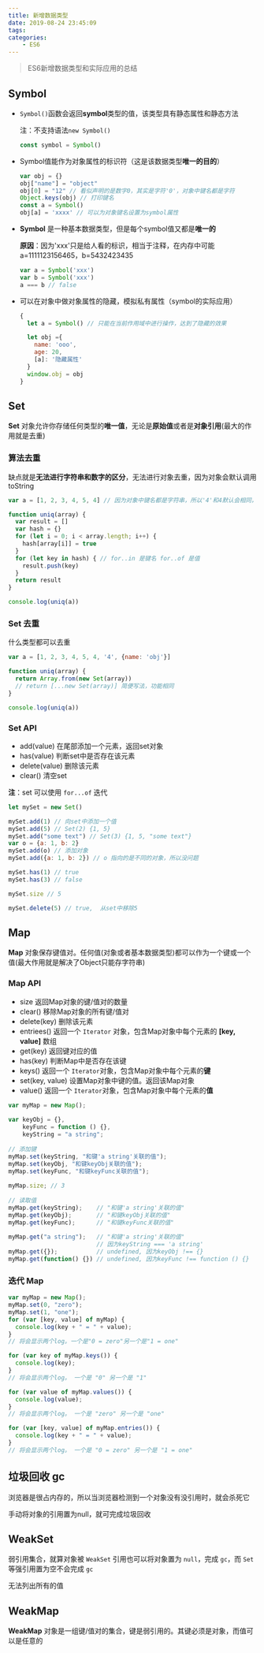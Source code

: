 ```yaml
---
title: 新增数据类型
date: 2019-08-24 23:45:09
tags:
categories:
	- ES6
---
```


> ES6新增数据类型和实际应用的总结

<!--more-->

## Symbol

- `Symbol()`函数会返回**symbol**类型的值，该类型具有静态属性和静态方法

  注：不支持语法`new Symbol()`

  ```javascript
  const symbol = Symbol()
  ```

- Symbol值能作为对象属性的标识符（这是该数据类型**唯一的目的**）

  ```javascript
  var obj = {}
  obj["name"] = "object"
  obj[0] = "12" // 看似声明的是数字0，其实是字符'0'，对象中键名都是字符
  Object.keys(obj) // 打印键名
  const a = Symbol()
  obj[a] = 'xxxx' // 可以为对象键名设置为symbol属性
  ```

- **Symbol** 是一种基本数据类型，但是每个symbol值又都是**唯一的**

  **原因**：因为'xxx'只是给人看的标识，相当于注释，在内存中可能a=1111123156465，b=5432423435

  ```javascript
  var a = Symbol('xxx')
  var b = Symbol('xxx')
  a === b // false
  ```

- 可以在对象中做对象属性的隐藏，模拟私有属性（symbol的实际应用）

  ```javascript
  {
    let a = Symbol() // 只能在当前作用域中进行操作，达到了隐藏的效果
  
    let obj ={
      name: 'ooo',
      age: 20,
      [a]: '隐藏属性'
    }
    window.obj = obj
  }
  ```

## Set

**Set** 对象允许你存储任何类型的**唯一值**，无论是**原始值**或者是**对象引用**(最大的作用就是去重)

### 算法去重

缺点就是**无法进行字符串和数字的区分**，无法进行对象去重，因为对象会默认调用toString

```javascript
var a = [1, 2, 3, 4, 5, 4] // 因为对象中键名都是字符串，所以'4'和4默认会相同，会被去重

function uniq(array) {
  var result = []
  var hash = {}
  for (let i = 0; i < array.length; i++) {
    hash[array[i]] = true
  }
  for (let key in hash) { // for..in 是键名 for..of 是值
    result.push(key)
  }
  return result
}

console.log(uniq(a))
```

### Set 去重

什么类型都可以去重

```javascript
var a = [1, 2, 3, 4, 5, 4, '4', {name: 'obj'}]

function uniq(array) {
  return Array.from(new Set(array))
  // return [...new Set(array)] 简便写法，功能相同
}

console.log(uniq(a))
```

### Set API

- add(value) 在尾部添加一个元素，返回set对象
- has(value) 判断set中是否存在该元素
- delete(value) 删除该元素
- clear() 清空set

**注**：set 可以使用 `for...of` 迭代

```javascript
let mySet = new Set()

mySet.add(1) // 向set中添加一个值
mySet.add(5) // Set(2) {1, 5}
mySet.add("some text") // Set(3) {1, 5, "some text"}
var o = {a: 1, b: 2}
mySet.add(o) // 添加对象
mySet.add({a: 1, b: 2}) // o 指向的是不同的对象，所以没问题

mySet.has(1) // true
mySet.has(3) // false

mySet.size // 5

mySet.delete(5) // true,  从set中移除5
```



## Map

**Map** 对象保存键值对。任何值(对象或者基本数据类型)都可以作为一个键或一个值(最大作用就是解决了Object只能存字符串)

### Map API

- size 返回Map对象的键/值对的数量
- clear() 移除Map对象的所有键/值对 
- delete(key) 删除该元素
- entriees() 返回一个 `Iterator` 对象，包含Map对象中每个元素的 **[key, value]** 数组
- get(key) 返回键对应的值
- has(key) 判断Map中是否存在该键
- keys() 返回一个 `Iterator`对象，包含Map对象中每个元素的**键** 
- set(key, value) 设置Map对象中键的值。返回该Map对象
- value() 返回一个 `Iterator`对象，包含Map对象中每个元素的**值** 

```javascript
var myMap = new Map();
 
var keyObj = {},
    keyFunc = function () {},
    keyString = "a string";
 
// 添加键
myMap.set(keyString, "和键'a string'关联的值");
myMap.set(keyObj, "和键keyObj关联的值");
myMap.set(keyFunc, "和键keyFunc关联的值");
 
myMap.size; // 3
 
// 读取值
myMap.get(keyString);    // "和键'a string'关联的值"
myMap.get(keyObj);       // "和键keyObj关联的值"
myMap.get(keyFunc);      // "和键keyFunc关联的值"
 
myMap.get("a string");   // "和键'a string'关联的值"
                         // 因为keyString === 'a string'
myMap.get({});           // undefined, 因为keyObj !== {}
myMap.get(function() {}) // undefined, 因为keyFunc !== function () {}
```

### 迭代 Map

```javascript
var myMap = new Map();
myMap.set(0, "zero");
myMap.set(1, "one");
for (var [key, value] of myMap) {
  console.log(key + " = " + value);
}
// 将会显示两个log。一个是"0 = zero"另一个是"1 = one"

for (var key of myMap.keys()) {
  console.log(key);
}
// 将会显示两个log。 一个是 "0" 另一个是 "1"

for (var value of myMap.values()) {
  console.log(value);
}
// 将会显示两个log。 一个是 "zero" 另一个是 "one"

for (var [key, value] of myMap.entries()) {
  console.log(key + " = " + value);
}
// 将会显示两个log。 一个是 "0 = zero" 另一个是 "1 = one"
```



## 垃圾回收 gc

浏览器是很占内存的，所以当浏览器检测到一个对象没有没引用时，就会杀死它

手动将对象的引用置为null，就可完成垃圾回收



## WeakSet

弱引用集合，就算对象被 `WeakSet` 引用也可以将对象置为 `null`，完成 `gc`，而 `Set` 等强引用置为空不会完成 `gc`

无法列出所有的值



## WeakMap

**WeakMap** 对象是一组键/值对的集合，键是弱引用的。其键必须是对象，而值可以是任意的

